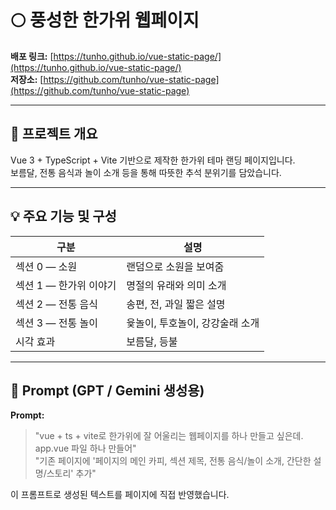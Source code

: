 # 🌕 풍성한 한가위 웹페이지

**배포 링크:** [https://tunho.github.io/vue-static-page/](https://tunho.github.io/vue-static-page/)  
**저장소:** [https://github.com/tunho/vue-static-page](https://github.com/tunho/vue-static-page)

---

## 🎯 프로젝트 개요

Vue 3 + TypeScript + Vite 기반으로 제작한 한가위 테마 랜딩 페이지입니다.  
보름달, 전통 음식과 놀이 소개 등을 통해 따뜻한 추석 분위기를 담았습니다.

---

## 💡 주요 기능 및 구성

| 구분 | 설명 |
|------|------|
| 섹션 0 — 소원 | 랜덤으로 소원을 보여줌 |
| 섹션 1 — 한가위 이야기 | 명절의 유래와 의미 소개 |
| 섹션 2 — 전통 음식 | 송편, 전, 과일  짧은 설명 |
| 섹션 3 — 전통 놀이 | 윷놀이, 투호놀이, 강강술래 소개 |
| 시각 효과 | 보름달, 등불 |



---

## 🧠 Prompt (GPT / Gemini 생성용)

**Prompt:**
> "vue + ts + vite로 한가위에 잘 어울리는 웹페이지를 하나 만들고 싶은데. app.vue 파일 하나 만들어"  
> "기존 페이지에 '페이지의 메인 카피, 섹션 제목, 전통 음식/놀이 소개, 간단한 설명/스토리' 추가"

이 프롬프트로 생성된 텍스트를 페이지에 직접 반영했습니다.
